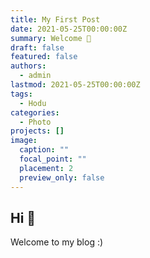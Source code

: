 ```yaml
---
title: My First Post
date: 2021-05-25T00:00:00Z
summary: Welcome 👋
draft: false
featured: false
authors:
  - admin
lastmod: 2021-05-25T00:00:00Z
tags:
  - Hodu
categories:
  - Photo
projects: []
image:
  caption: ""
  focal_point: ""
  placement: 2
  preview_only: false
---
```


## Hi 👋

Welcome to my blog :)
